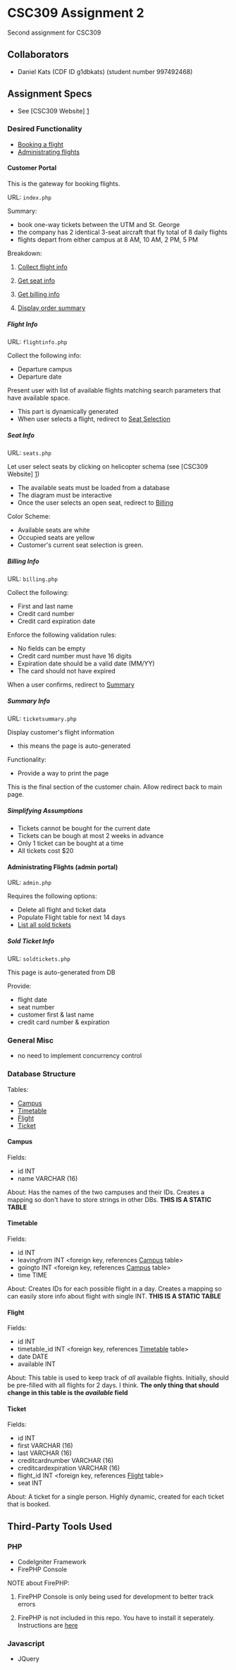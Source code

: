 CSC309 Assignment 2
===

Second assignment for CSC309

## Collaborators

* Daniel Kats (CDF ID g1dbkats) (student number 997492468)

## Assignment Specs

* See [CSC309 Website] [1]

[1]: http://www.cs.toronto.edu/~delara/courses/csc309/ "CSC309 Website"

### Desired Functionality

* [Booking a flight](#customer-portal)
* [Administrating flights](#admin-portal)

#### Customer Portal

This is the gateway for booking flights. 

URL: `index.php`

Summary:
* book one-way tickets between the UTM and St. George
* the company has 2 identical 3-seat aircraft that fly total of 8 daily flights
* flights depart from either campus at 8 AM, 10 AM, 2 PM, 5 PM

Breakdown:

1. [Collect flight info](#flight-info)

2. [Get seat info](#seat-info)

3. [Get billing info](#billing-info)

4. [Display order summary](#summary-info)

##### Flight Info

URL: `flightinfo.php`

Collect the following info:
* Departure campus
* Departure date

Present user with list of available flights matching search parameters that have available space.
* This part is dynamically generated
* When user selects a flight, redirect to [Seat Selection](#seat-info)

##### Seat Info

URL: `seats.php`

Let user select seats by clicking on helicopter schema (see [CSC309 Website] [1])
* The available seats must be loaded from a database
* The diagram must be interactive
* Once the user selects an open seat, redirect to [Billing](#billing-info)

Color Scheme:
* Available seats are white
* Occupied seats are yellow
* Customer's current seat selection is green. 

##### Billing Info

URL: `billing.php`

Collect the following:
* First and last name
* Credit card number
* Credit card expiration date

Enforce the following validation rules:
* No fields can be empty
* Credit card number must have 16 digits
* Expiration date should be a valid date (MM/YY)
* The card should not have expired

When a user confirms, redirect to [Summary](#summary-info)

##### Summary Info

URL: `ticketsummary.php`

Display customer's flight information
* this means the page is auto-generated

Functionality:
* Provide a way to print the page

This is the final section of the customer chain. Allow redirect back to main page.

##### Simplifying Assumptions

* Tickets cannot be bought for the current date
* Tickets can be bough at most 2 weeks in advance
* Only 1 ticket can be bought at a time
* All tickets cost $20 

#### Administrating Flights (admin portal)

URL: `admin.php`

Requires the following options:
* Delete all flight and ticket data
* Populate Flight table for next 14 days
* [List all sold tickets](#sold-ticket-info)

##### Sold Ticket Info

URL: `soldtickets.php`

This page is auto-generated from DB

Provide:
* flight date
* seat number
* customer first & last name
* credit card number & expiration

### General Misc

* no need to implement concurrency control

### Database Structure

Tables:
* [Campus](#campus)
* [Timetable](#timetable)
* [Flight](#flight)
* [Ticket](#ticket)

#### Campus

Fields:
* id INT <key>
* name VARCHAR (16)

About:
Has the names of the two campuses and their IDs. Creates a mapping so don't have to store strings in other DBs.
**THIS IS A STATIC TABLE**

#### Timetable

Fields:
* id INT <key>
* leavingfrom INT <foreign key, references [Campus](#campus) table>
* goingto INT <foreign key, references [Campus](#campus) table>
* time TIME

About:
Creates IDs for each possible flight in a day. Creates a mapping so can easily store info about flight with single INT.
**THIS IS A STATIC TABLE**

#### Flight

Fields:
* id INT <key>
* timetable_id INT <foreign key, references [Timetable](#timetable) table>
* date DATE
* available INT <probably a bool>

About:
This table is used to keep track of *all* available flights. Initially, should be pre-filled with all flights for 2 days. I think.
**The only thing that should change in this table is the *available* field**

#### Ticket

Fields:
* id INT <key>
* first VARCHAR (16)
* last VARCHAR (16)
* creditcardnumber VARCHAR (16)
* creditcardexpiration VARCHAR (16)
* flight_id INT <foreign key, references [Flight](#flight) table>
* seat INT

About:
A ticket for a single person. Highly dynamic, created for each ticket that is booked.

## Third-Party Tools Used

### PHP

* CodeIgniter Framework
* FirePHP Console

NOTE about FirePHP:

1. FirePHP Console is only being used for development to better track errors

2. FirePHP is not included in this repo. You have to install it seperately. Instructions are [here](http://www.firephp.org/HQ/Learn.htm)


### Javascript

* JQuery

